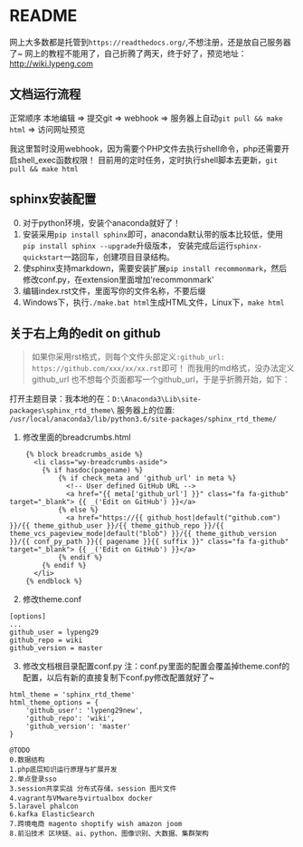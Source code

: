 # README

网上大多数都是托管到`https://readthedocs.org/`,不想注册，还是放自己服务器了~
网上的教程不能用了，自己折腾了两天，终于好了，预览地址：http://wiki.lypeng.com

## 文档运行流程

正常顺序
本地编辑 => 提交git => webhook => 服务器上自动`git pull && make html` => 访问网址预览

我这里暂时没用webhook，因为需要个PHP文件去执行shell命令，php还需要开启shell_exec函数权限！
目前用的定时任务，定时执行shell脚本去更新，`git pull && make html`

## sphinx安装配置
0. 对于python环境，安装个anaconda就好了！
1. 安装采用`pip install sphinx`即可，anaconda默认带的版本比较低，使用`pip install sphinx --upgrade`升级版本， 安装完成后运行`sphinx-quickstart`一路回车，创建项目目录结构。
2. 使sphinx支持markdown，需要安装扩展`pip install recommonmark`，然后修改conf.py，在extension里面增加'recommonmark'
3. 编辑index.rst文件，里面写你的文件名称，不要后缀
4. Windows下，执行`./make.bat html`生成HTML文件，Linux下，`make html`

## 关于右上角的edit on github

> 如果你采用rst格式，则每个文件头部定义`:github_url: https://github.com/xxx/xx/xx.rst`即可！
> 而我用的md格式，没办法定义github_url 也不想每个页面都写一个github_url，于是乎折腾开始，如下：

打开主题目录：我本地的在：`D:\Anaconda3\Lib\site-packages\sphinx_rtd_theme\`
服务器上的位置: `/usr/local/anaconda3/lib/python3.6/site-packages/sphinx_rtd_theme/`

1. 修改里面的breadcrumbs.html
```
    {% block breadcrumbs_aside %}
      <li class="wy-breadcrumbs-aside">
        {% if hasdoc(pagename) %}
            {% if check_meta and 'github_url' in meta %}
              <!-- User defined GitHub URL -->
              <a href="{{ meta['github_url'] }}" class="fa fa-github" target="_blank"> {{ _('Edit on GitHub') }}</a>
            {% else %}
              <a href="https://{{ github_host|default("github.com") }}/{{ theme_github_user }}/{{ theme_github_repo }}/{{ theme_vcs_pageview_mode|default("blob") }}/{{ theme_github_version }}/{{ conf_py_path }}{{ pagename }}{{ suffix }}" class="fa fa-github" target="_blank"> {{ _('Edit on GitHub') }}</a>
            {% endif %}
        {% endif %}
      </li>
    {% endblock %}
```

2. 修改theme.conf
```
[options]
...
github_user = lypeng29
github_repo = wiki
github_version = master
```

3. 修改文档根目录配置conf.py
注：conf.py里面的配置会覆盖掉theme.conf的配置，以后有新的直接复制下conf.py修改配置就好了~
```
html_theme = 'sphinx_rtd_theme'
html_theme_options = {
	'github_user': 'lypeng29new',
	'github_repo': 'wiki',
	'github_version': 'master'
}
```

```
@TODO
0.数据结构
1.php底层知识运行原理与扩展开发
2.单点登录sso
3.session共享实战 分布式存储，session 图片文件
4.vagrant与VMware与virtualbox docker
5.laravel phalcon
6.kafka ElasticSearch
7.跨境电商 magento shoptify wish amazon joom
8.前沿技术 区块链、ai、python、图像识别、大数据、集群架构
```